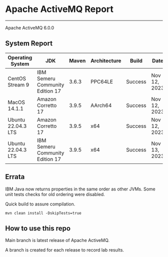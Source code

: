 # Apache ActiveMQ Report
--- 

Apache ActiveMQ 6.0.0

## System Report

| Operating System    | JDK       | Maven | Architecture | Build | Date  |
|---------------------|-----------|-------|--------------|-------|-------|
| CentOS Stream 9         | IBM Semeru Community Edition 17   | 3.6.3 | PPC64LE      | Success | Nov 12, 2023 |
| MacOS 14.1.1          | Amazon Corretto 17   | 3.9.5 | AArch64      |  Success | Nov 12, 2023 |
| Ubuntu 22.04.3 LTS          | Amazon Corretto 17   | 3.9.5 | x64      | Success | Nov 12, 2023 |
| Ubuntu 22.04.3 LTS          | IBM Semeru Community Edition 17   | 3.9.5 | x64      | Success | Nov 13, 2023 |


## Errata

IBM Java now returns properties in the same order as other JVMs.
Some unit tests checks for old ordering were disabled.

Quick build to assure compilation. 
```
mvn clean install -DskipTests=true
```

## How to use this repo

Main branch is latest release of Apache ActiveMQ.

A branch is created for each release to record lab results.
